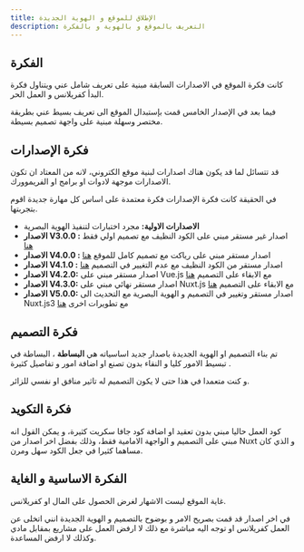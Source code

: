 ```yaml
---
title: الإطلاق للموقع و الهوية الجديدة 
description: التعريف بالموقع و بالهوية و بالفكرة 
---
```


## الفكرة
كانت فكرة الموقع في الاصدارات السابقة مبنية على تعريف شامل عني ويتناول فكرة البدأ كفريلانس و العمل الحر.

فيما بعد في الإصدار الخامس قمت بإستبدال الموقع الى تعريف بسيط عني بطريقة مختصر وسهلة مبنية على واجهة تصميم بسيطة.

## فكرة الإصدارات
قد تتسائل لما قد يكون هناك اصدارات لبنية موقع الكتروني، لانه من المعتاد ان تكون الاصدارات موجهة لادوات او برامج او الفريموورك.

في الحقيقة كانت فكرة الإصدارات فكرة معتمدة على اساس كل مهارة جديدة اقوم بتجربتها.

* **الاصدارات الاولية:** مجرد اختبارات لتنفيذ الهوية البصرية
* **الاصدار V3.0.0 :** اصدار غير مستقر مبني على الكود النظيف مع تصميم اولي فقط [هنا](https://github.com/frs99/frs99.github.io/releases/tag/V3.0.0)
* **الاصدار V4.0.0 :** اصدار مستقر مبني على رياكت مع تصميم كامل للموقع [هنا](https://github.com/frs99/frs99.github.io/releases/tag/V4.0.0)
* **الاصدار V4.1.0 :** اصدار مستقر من الكود النظيف مع عدم التغيير في التصميم [هنا](https://github.com/frs99/frs99.github.io/releases/tag/V4.1.0)
* **الاصدار V4.2.0:** اصدار مستقر مبني على Vue.js مع الابقاء على التصميم [هنا](https://github.com/frs99/frs99.github.io/releases/tag/V4.2.0)
* **الاصدار V4.3.0:** اصدار مستقر نهائي مبني على Nuxt.js مع الابقاء على التصميم [هنا](https://github.com/frs99/frs99.github.io/releases/tag/V4.3.0)
* **الاصدار V5.0.0:** اصدار مستقر وتغيير في التصميم و الهوية البصرية مع التحديث الى Nuxt.js3 مع تطويرات اخرى [هنا](https://github.com/frs99/frs99.github.io/releases/tag/V5.0.0) 
 
 
##  فكرة التصميم
تم بناء التصميم او الهوية الجديدة باصدار جديد اساسياته هي **البساطة** ، البساطة في تبسيط الامور كليا و النقاء بدون تصنع او اضافة امور و تفاصيل كثيرة .

و كنت متعمدا في هذا حتى لا يكون التصميم له تاثير منافق او نفسي للزائر.


## فكرة التكويد
كود العمل حاليا مبني بدون تعقيد او اضافة كود جافا سكريت كثيرة، و يمكن القول انه مبني على التصميم و الواجهة الامامية فقط، وذلك بفضل اخر اصدار من Nuxt و الذي كان مساهما كثيرا في جعل الكود سهل ومرن.

## الفكرة الاساسية و الغاية
غاية الموقع ليست الاشهار لغرض الحصول على المال او كفريلانس.

في اخر اصدار قد قمت بصريح الامر و بوضوح بالتصميم و الهوية الجديدة انني اتخلى عن العمل كفريلانس او توجه اليه مباشرة مع ذلك لا ارفض العمل على مشاريع بمقابل مادي وكذلك لا ارفض المساعدة.
